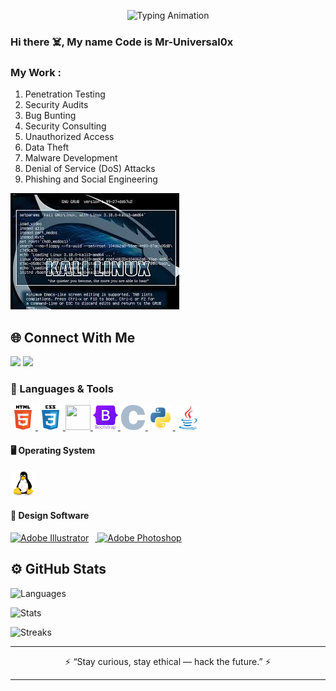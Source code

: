 <p align="center">
  <img src="https://readme-typing-svg.herokuapp.com?font=Fira+Code&weight=500&size=24&pause=1000&color=0066FF&center=true&vCenter=true&width=500&lines=👾+Mr-Universal0x;🌊+Sailing+the+Digital+Sea;💻+Hacker+%7C+Developer+%7C+Explorer" alt="Typing Animation" />
</p>

### Hi there ☠️, My name Code is Mr-Universal0x

### My Work :

1) Penetration Testing
2) Security Audits
3) Bug Bunting 
4) Security Consulting
5) Unauthorized Access
6) Data Theft
7) Malware Development
8) Denial of Service (DoS) Attacks
9) Phishing and Social Engineering

![](https://github.com/Mr-Universal0x/Mr-Universal0x/blob/main/download.jpg)
<h2>🌐 Connect With Me</h2>

<p>
  <a href="https://github.com/Mr-Universal0x" target="_blank"><img src="https://img.shields.io/badge/GitHub-0066FF?style=for-the-badge&logo=github&logoColor=white" /></a>
  <a href="https://t.me/MrUniversal0x" target="_blank"><img src="https://img.shields.io/badge/Telegram-0066FF?style=for-the-badge&logo=telegram&logoColor=white" /></a>
</p>
<h3> 🧰 Languages & Tools</h3>

<!-- Coding Languages -->
<p align="left">
  <a href="https://www.w3.org/html/" target="_blank" rel="noreferrer">
    <img src="https://raw.githubusercontent.com/devicons/devicon/master/icons/html5/html5-original-wordmark.svg" width="40" height="40"/>
  </a>
  <a href="https://www.w3schools.com/css/" target="_blank" rel="noreferrer">
    <img src="https://raw.githubusercontent.com/devicons/devicon/master/icons/css3/css3-original-wordmark.svg" width="40" height="40"/>
  </a>
  <a href="https://tailwindcss.com/" target="_blank" rel="noreferrer">
    <img src="https://www.vectorlogo.zone/logos/tailwindcss/tailwindcss-icon.svg" width="40" height="40"/>
  </a>
  <a href="https://getbootstrap.com" target="_blank" rel="noreferrer">
    <img src="https://raw.githubusercontent.com/devicons/devicon/master/icons/bootstrap/bootstrap-original-wordmark.svg" width="40" height="40"/>
  </a>
  <a href="https://www.cprogramming.com/" target="_blank" rel="noreferrer">
    <img src="https://raw.githubusercontent.com/devicons/devicon/master/icons/c/c-original.svg" width="40" height="40"/>
  </a>
  <a href="https://www.python.org" target="_blank" rel="noreferrer">
    <img src="https://raw.githubusercontent.com/devicons/devicon/master/icons/python/python-original.svg" width="40" height="40"/>
  </a>
  <a href="https://www.java.com" target="_blank" rel="noreferrer">
    <img src="https://raw.githubusercontent.com/devicons/devicon/master/icons/java/java-original.svg" width="40" height="40"/>
  </a>
</p>

<!-- OS -->
<h4>🖥️ Operating System</h4>
<p align="left">
  <a href="https://www.linux.org/" target="_blank" rel="noreferrer">
    <img src="https://raw.githubusercontent.com/devicons/devicon/master/icons/linux/linux-original.svg" width="40" height="40"/>
  </a>
</p>

<!-- Software -->
<h4>🎨 Design Software</h4>
<p>
  <!-- Adobe Illustrator -->
  <a href="https://www.adobe.com/products/illustrator.html" target="_blank">
    <img src="https://upload.wikimedia.org/wikipedia/commons/f/fb/Adobe_Illustrator_CC_icon.svg"
         alt="Adobe Illustrator"
         width="48" height="48"
         style="margin-right: 10px;" />
  </a>

  <!-- Adobe Photoshop -->
  <a href="https://www.adobe.com/products/photoshop.html" target="_blank">
    <img src="https://upload.wikimedia.org/wikipedia/commons/a/af/Adobe_Photoshop_CC_icon.svg"
         alt="Adobe Photoshop"
         width="48" height="48" />
  </a>
</p>



<h2>⚙️ GitHub Stats</h2>

<p>
  <img src="https://github-readme-stats.vercel.app/api/top-langs/?username=Mr-Universal0x&layout=compact&theme=default&bg_color=ffffff&title_color=0066FF&hide=C" alt="Languages" />
</p>

<p>
  <img src="https://github-readme-stats.vercel.app/api?username=Mr-Universal0x&show_icons=true&theme=default&bg_color=ffffff&title_color=0066FF&icon_color=0066FF" alt="Stats" />
</p>

<p>
  <img src="https://github-readme-streak-stats.herokuapp.com/?user=Mr-Universal0x&theme=default&background=ffffff&fire=0066FF&ring=0066FF&currStreakLabel=0066FF" alt="Streaks" />
</p>

---
<p align="center">⚡ “Stay curious, stay ethical — hack the future.” ⚡</p>

---
